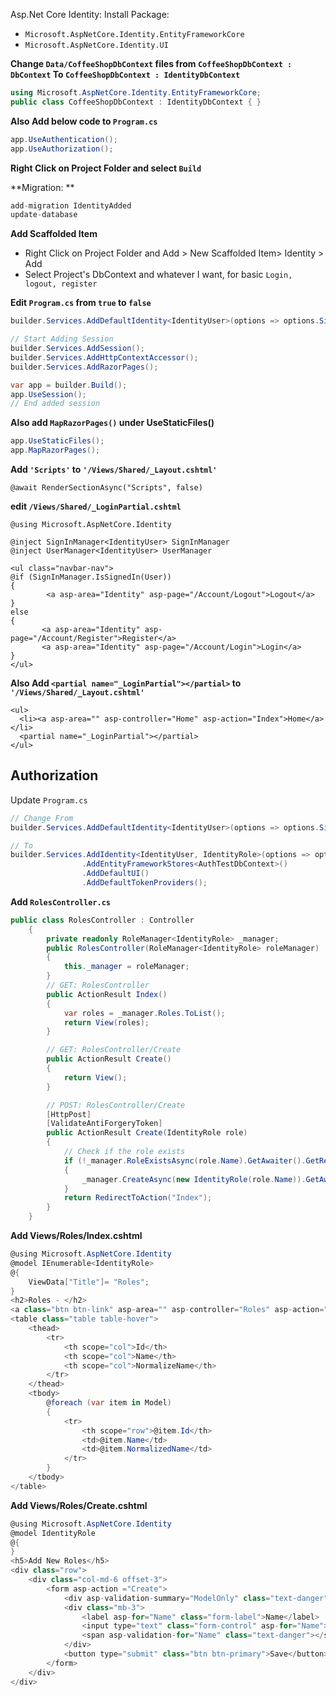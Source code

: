 Asp.Net Core Identity:
Install Package:
- `Microsoft.AspNetCore.Identity.EntityFrameworkCore`
- `Microsoft.AspNetCore.Identity.UI`

**Change `Data/CoffeeShopDbContext` files from `CoffeeShopDbContext : DbContext` To `CoffeeShopDbContext : IdentityDbContext`**
```C#
using Microsoft.AspNetCore.Identity.EntityFrameworkCore;
public class CoffeeShopDbContext : IdentityDbContext { }
```
**Also Add below code to `Program.cs`**
```C#
app.UseAuthentication();
app.UseAuthorization();
```

**Right Click on Project Folder and select `Build`**

**Migration: **
```C#
add-migration IdentityAdded
update-database
```

**Add Scaffolded Item**
- Right Click on Project Folder and Add > New Scaffolded Item> Identity > Add
- Select Project's DbContext and whatever I want, for basic `Login, logout, register`

**Edit `Program.cs` from `true` to `false`**
```C#
builder.Services.AddDefaultIdentity<IdentityUser>(options => options.SignIn.RequireConfirmedAccount = false).AddEntityFrameworkStores<CoffeeShopDbContext>();

// Start Adding Session
builder.Services.AddSession();
builder.Services.AddHttpContextAccessor();
builder.Services.AddRazorPages();

var app = builder.Build();
app.UseSession();
// End added session
```
**Also add `MapRazorPages()` under UseStaticFiles()**
```c#
app.UseStaticFiles();
app.MapRazorPages();
```
**Add `'Scripts'` to `'/Views/Shared/_Layout.cshtml'`**
```cshtml
@await RenderSectionAsync("Scripts", false)
```
**edit `/Views/Shared/_LoginPartial.cshtml`**
```cshtml
@using Microsoft.AspNetCore.Identity

@inject SignInManager<IdentityUser> SignInManager
@inject UserManager<IdentityUser> UserManager

<ul class="navbar-nav">
@if (SignInManager.IsSignedIn(User))
{
        <a asp-area="Identity" asp-page="/Account/Logout">Logout</a>
}
else
{
       <a asp-area="Identity" asp-page="/Account/Register">Register</a>
       <a asp-area="Identity" asp-page="/Account/Login">Login</a>
}
</ul>
```
**Also Add `<partial name="_LoginPartial"></partial>` to `'/Views/Shared/_Layout.cshtml'`**

```cshtml
<ul>
  <li><a asp-area="" asp-controller="Home" asp-action="Index">Home</a></li>
  <partial name="_LoginPartial"></partial>
</ul>
```

## Authorization
Update `Program.cs`

```c#
// Change From
builder.Services.AddDefaultIdentity<IdentityUser>(options => options.SignIn.RequireConfirmedAccount = false).AddEntityFrameworkStores<CoffeeShopDbContext>();

// To
builder.Services.AddIdentity<IdentityUser, IdentityRole>(options => options.SignIn.RequireConfirmedAccount = false)
                .AddEntityFrameworkStores<AuthTestDbContext>()
                .AddDefaultUI()
                .AddDefaultTokenProviders();
```
**Add `RolesController.cs`**

```C#
public class RolesController : Controller
    {
        private readonly RoleManager<IdentityRole> _manager;
        public RolesController(RoleManager<IdentityRole> roleManager)
        {
            this._manager = roleManager;
        }
        // GET: RolesController
        public ActionResult Index()
        {
            var roles = _manager.Roles.ToList();
            return View(roles);
        }

        // GET: RolesController/Create
        public ActionResult Create()
        {
            return View();
        }

        // POST: RolesController/Create
        [HttpPost]
        [ValidateAntiForgeryToken]
        public ActionResult Create(IdentityRole role)
        {
            // Check if the role exists
            if (!_manager.RoleExistsAsync(role.Name).GetAwaiter().GetResult())
            {
                _manager.CreateAsync(new IdentityRole(role.Name)).GetAwaiter().GetResult();
            }
            return RedirectToAction("Index");
        }
    }
```
**Add Views/Roles/Index.cshtml**

```c#
@using Microsoft.AspNetCore.Identity
@model IEnumerable<IdentityRole>
@{
    ViewData["Title"]= "Roles";
}
<h2>Roles - </h2>
<a class="btn btn-link" asp-area="" asp-controller="Roles" asp-action="Create">Add New Role</a>
<table class="table table-hover">
    <thead>
        <tr>
            <th scope="col">Id</th>
            <th scope="col">Name</th>
            <th scope="col">NormalizeName</th>
        </tr>
    </thead>
    <tbody>
        @foreach (var item in Model)
        {
            <tr>
                <th scope="row">@item.Id</th>
                <td>@item.Name</td>
                <td>@item.NormalizedName</td>
            </tr>
        } 
    </tbody>
</table>
```

**Add Views/Roles/Create.cshtml**
```c#
@using Microsoft.AspNetCore.Identity
@model IdentityRole
@{
}
<h5>Add New Roles</h5>
<div class="row">
    <div class="col-md-6 offset-3">
        <form asp-action ="Create">
            <div asp-validation-summary="ModelOnly" class="text-danger"></div>
            <div class="mb-3">
                <label asp-for="Name" class="form-label">Name</label>
                <input type="text" class="form-control" asp-for="Name">
                <span asp-validation-for="Name" class="text-danger"></span>
            </div>
            <button type="submit" class="btn btn-primary">Save</button>
        </form>
    </div>
</div>
```












